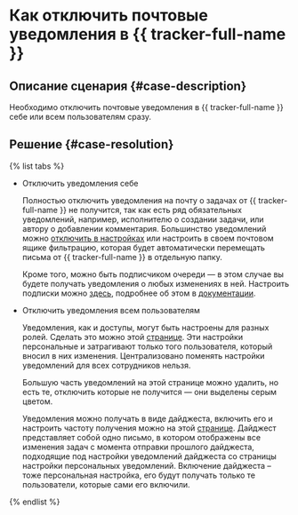# Как отключить почтовые уведомления в {{ tracker-full-name }}


## Описание сценария {#case-description}

Необходимо отключить почтовые уведомления в {{ tracker-full-name }} себе или всем пользователям сразу.

## Решение {#case-resolution}

{% list tabs %}

- Отключить уведомления себе
    
    Полностью отключить уведомления на почту о задачах от {{ tracker-full-name }} не получится, так как есть ряд обязательных уведомлений, например, исполнителю о создании задачи, или автору о добавлении комментария. Большинство уведомлений можно [отключить в настройках](https://tracker.yandex.ru/subscriptions/roles) или настроить в своем почтовом ящике фильтрацию, которая будет автоматически перемещать письма от {{ tracker-full-name }} в отдельную папку.

    Кроме того, можно быть подписчиком очереди — в этом случае вы будете получать уведомления о любых изменениях в ней. Настроить подписки можно [здесь](https://tracker.yandex.ru/subscriptions/manage), подробнее об этом в [документации](../../../tracker/manager/subscriptions.md).

- Отключить уведомления всем пользователям
    
    Уведомления, как и доступы, могут быть настроены для разных ролей. Сделать это можно этой [странице](https://tracker.yandex.ru/subscriptions/roles?from=head-menu). Эти настройки персональные и затрагивают только того пользователя, который вносил в них изменения. Централизовано поменять настройки уведомлений для всех сотрудников нельзя.

    Большую часть уведомлений на этой странице можно удалить, но есть те, отключить которые не получится — они выделены серым цветом. 
    
    Уведомления можно получать в виде дайджеста, включить его и настроить частоту получения можно на этой [странице](https://tracker.yandex.ru/settings?from=head-menu). Дайджест представляет собой одно письмо, в котором отображены все изменения задач с момента отправки прошлого дайджеста, подходящие под настройки уведомлений дайджеста со страницы настройки персональных уведомлений. Включение дайджеста – тоже персональная настройка, его будут получать только те пользователи, которые сами его включили.

{% endlist %}
